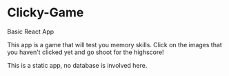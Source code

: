# Clicky-Game
Basic React App

This app is a game that will test you memory skills. Click on the images that you haven't clicked yet and go shoot for the highscore!

This is a static app, no database is involved here.
